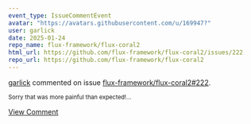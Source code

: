 ```yaml
---
event_type: IssueCommentEvent
avatar: "https://avatars.githubusercontent.com/u/169947?"
user: garlick
date: 2025-01-24
repo_name: flux-framework/flux-coral2
html_url: https://github.com/flux-framework/flux-coral2/issues/222
repo_url: https://github.com/flux-framework/flux-coral2
---
```


<a href='https://github.com/garlick' target='_blank'>garlick</a> commented on issue <a href='https://github.com/flux-framework/flux-coral2/issues/222' target='_blank'>flux-framework/flux-coral2#222</a>.

<small>Sorry that was more painful than expected!...</small>

<a href='https://github.com/flux-framework/flux-coral2/issues/222' target='_blank'>View Comment</a>